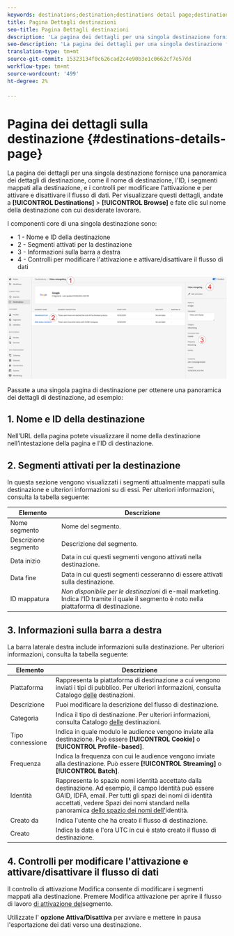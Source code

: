 ```yaml
---
keywords: destinations;destination;destinations detail page;destinations details page
title: Pagina Dettagli destinazioni
seo-title: Pagina Dettagli destinazioni
description: 'La pagina dei dettagli per una singola destinazione fornisce una panoramica dei dettagli di destinazione, come il nome di destinazione, l''ID, i segmenti mappati alla destinazione, e i controlli per modificare l''attivazione e per attivare e disattivare il flusso di dati. '
seo-description: 'La pagina dei dettagli per una singola destinazione fornisce una panoramica dei dettagli di destinazione, come il nome di destinazione, l''ID, i segmenti mappati alla destinazione, e i controlli per modificare l''attivazione e per attivare e disattivare il flusso di dati. '
translation-type: tm+mt
source-git-commit: 15323134f0c626cad2c4e90b3e1c0662cf7e57dd
workflow-type: tm+mt
source-wordcount: '499'
ht-degree: 2%

---
```



# Pagina dei dettagli sulla destinazione {#destinations-details-page}

La pagina dei dettagli per una singola destinazione fornisce una panoramica dei dettagli di destinazione, come il nome di destinazione, l&#39;ID, i segmenti mappati alla destinazione, e i controlli per modificare l&#39;attivazione e per attivare e disattivare il flusso di dati. Per visualizzare questi dettagli, andate a **[!UICONTROL Destinations]** > **[!UICONTROL Browse]** e fate clic sul nome della destinazione con cui desiderate lavorare.

I componenti core di una singola destinazione sono:

* 1 - Nome e ID della destinazione
* 2 - Segmenti attivati per la destinazione
* 3 - Informazioni sulla barra a destra
* 4 - Controlli per modificare l&#39;attivazione e attivare/disattivare il flusso di dati

![Pagina Destinazioni numerata](/help/rtcdp/destinations/assets/destination-page-numbered.png)

Passate a una singola pagina di destinazione per ottenere una panoramica dei dettagli di destinazione, ad esempio:

## 1. Nome e ID della destinazione

Nell’URL della pagina potete visualizzare il nome della destinazione nell’intestazione della pagina e l’ID di destinazione.

## 2. Segmenti attivati per la destinazione

In questa sezione vengono visualizzati i segmenti attualmente mappati sulla destinazione e ulteriori informazioni su di essi. Per ulteriori informazioni, consulta la tabella seguente:

| Elemento | Descrizione |
---------|----------|
| Nome segmento | Nome del segmento. |
| Descrizione segmento | Descrizione del segmento. |
| Data inizio | Data in cui questi segmenti vengono attivati nella destinazione. |
| Data fine | Data in cui questi segmenti cesseranno di essere attivati sulla destinazione. |
| ID mappatura | *Non disponibile per le destinazioni* di e-mail marketing. Indica l&#39;ID tramite il quale il segmento è noto nella piattaforma di destinazione. |

## 3. Informazioni sulla barra a destra

La barra laterale destra include informazioni sulla destinazione. Per ulteriori informazioni, consulta la tabella seguente:

| Elemento | Descrizione |
---------|----------|
| Piattaforma | Rappresenta la piattaforma di destinazione a cui vengono inviati i tipi di pubblico. Per ulteriori informazioni, consulta Catalogo [delle](/help/rtcdp/destinations/destinations-catalog.md) destinazioni. |
| Descrizione | Puoi modificare la descrizione del flusso di destinazione. |
| Categoria | Indica il tipo di destinazione. Per ulteriori informazioni, consulta Catalogo [delle](/help/rtcdp/destinations/destinations-catalog.md) destinazioni. |
| Tipo connessione | Indica in quale modulo le audience vengono inviate alla destinazione. Può essere **[!UICONTROL Cookie]** o **[!UICONTROL Profile-based]**. |
| Frequenza | Indica la frequenza con cui le audience vengono inviate alla destinazione. Può essere **[!UICONTROL Streaming]** o **[!UICONTROL Batch]**. |
| Identità | Rappresenta lo spazio nomi identità accettato dalla destinazione. Ad esempio, il campo Identità può essere GAID, IDFA, email. Per tutti gli spazi dei nomi di identità accettati, vedere Spazi dei nomi standard nella panoramica [dello spazio dei nomi dell&#39;](../../identity-service/namespaces.md)identità. |
| Creato da | Indica l&#39;utente che ha creato il flusso di destinazione. |
| Creato | Indica la data e l&#39;ora UTC in cui è stato creato il flusso di destinazione. |

## 4. Controlli per modificare l&#39;attivazione e attivare/disattivare il flusso di dati

Il controllo di attivazione Modifica consente di modificare i segmenti mappati alla destinazione. Premere Modifica attivazione per aprire il flusso di lavoro [di attivazione del](/help/rtcdp/destinations/activate-destinations.md)segmento.

Utilizzate l&#39; **opzione Attiva/Disattiva** per avviare e mettere in pausa l&#39;esportazione dei dati verso una destinazione.